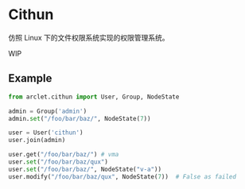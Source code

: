 # Cithun

仿照 Linux 下的文件权限系统实现的权限管理系统。

WIP

## Example

```python
from arclet.cithun import User, Group, NodeState

admin = Group('admin')
admin.set("/foo/bar/baz/", NodeState(7))

user = User('cithun')
user.join(admin)

user.get("/foo/bar/baz/") # vma
user.set("/foo/bar/baz/qux")
user.set("/foo/bar/baz/", NodeState("v-a"))
user.modify("/foo/bar/baz/qux", NodeState(7))  # False as failed
```